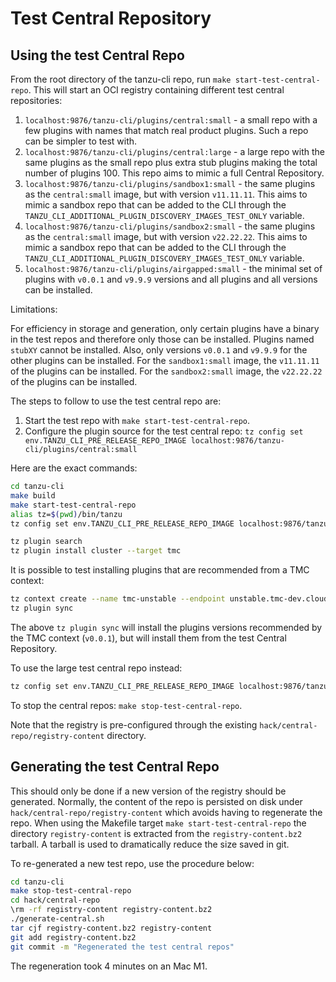 # Test Central Repository

## Using the test Central Repo

From the root directory of the tanzu-cli repo, run `make start-test-central-repo`.
This will start an OCI registry containing different test central repositories:

1. `localhost:9876/tanzu-cli/plugins/central:small` - a small repo with a few plugins with names that match real product plugins.  Such a repo can be simpler to test with.
1. `localhost:9876/tanzu-cli/plugins/central:large` - a large repo with the same plugins as the small repo plus extra stub plugins making the total number of plugins 100. This repo aims to mimic a full Central Repository.
1. `localhost:9876/tanzu-cli/plugins/sandbox1:small` - the same plugins as the `central:small` image, but with version `v11.11.11`. This aims to mimic a sandbox repo that can be added to the CLI through the `TANZU_CLI_ADDITIONAL_PLUGIN_DISCOVERY_IMAGES_TEST_ONLY` variable.
1. `localhost:9876/tanzu-cli/plugins/sandbox2:small` - the same plugins as the `central:small` image, but with version `v22.22.22`. This aims to mimic a sandbox repo that can be added to the CLI through the `TANZU_CLI_ADDITIONAL_PLUGIN_DISCOVERY_IMAGES_TEST_ONLY` variable.
1. `localhost:9876/tanzu-cli/plugins/airgapped:small` - the minimal set of plugins with `v0.0.1` and `v9.9.9` versions and all plugins and all versions can be installed.

Limitations:

For efficiency in storage and generation, only certain plugins have a binary in the test repos
and therefore only those can be installed.
Plugins named `stubXY` cannot be installed.
Also, only versions `v0.0.1` and `v9.9.9` for the other plugins can be installed.
For the `sandbox1:small` image, the `v11.11.11` of the plugins can be installed.
For the `sandbox2:small` image, the `v22.22.22` of the plugins can be installed.

The steps to follow to use the test central repo are:

1. Start the test repo with `make start-test-central-repo`.
1. Configure the plugin source for the test central repo: `tz config set env.TANZU_CLI_PRE_RELEASE_REPO_IMAGE localhost:9876/tanzu-cli/plugins/central:small`

Here are the exact commands:

```bash
cd tanzu-cli
make build
make start-test-central-repo
alias tz=$(pwd)/bin/tanzu
tz config set env.TANZU_CLI_PRE_RELEASE_REPO_IMAGE localhost:9876/tanzu-cli/plugins/central:small

tz plugin search
tz plugin install cluster --target tmc
```

It is possible to test installing plugins that are recommended from a TMC context:

```bash
tz context create --name tmc-unstable --endpoint unstable.tmc-dev.cloud.vmware.com --staging
tz plugin sync
```

The above `tz plugin sync` will install the plugins versions recommended by the
TMC context (`v0.0.1`), but will install them from the test Central Repository.

To use the large test central repo instead:

```bash
tz config set env.TANZU_CLI_PRE_RELEASE_REPO_IMAGE localhost:9876/tanzu-cli/plugins/central:large
```

To stop the central repos: `make stop-test-central-repo`.

Note that the registry is pre-configured through the existing `hack/central-repo/registry-content` directory.

## Generating the test Central Repo

This should only be done if a new version of the registry should be generated.
Normally, the content of the repo is persisted on disk under
`hack/central-repo/registry-content` which avoids having to regenerate the
repo. When using the Makefile target `make start-test-central-repo` the
directory `registry-content` is extracted from the `registry-content.bz2`
tarball. A tarball is used to dramatically reduce the size saved in git.

To re-generated a new test repo, use the procedure below:

```bash
cd tanzu-cli
make stop-test-central-repo
cd hack/central-repo
\rm -rf registry-content registry-content.bz2
./generate-central.sh
tar cjf registry-content.bz2 registry-content
git add registry-content.bz2
git commit -m "Regenerated the test central repos"
```

The regeneration took 4 minutes on an Mac M1.
